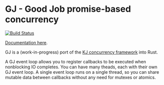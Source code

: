 # GJ - Good Job promise-based concurrency

[![Build Status](https://travis-ci.org/dwrensha/gj.svg?branch=master)](https://travis-ci.org/dwrensha/gj)

[Documentation here](http://docs.capnproto-rust.org/gj/index.html).

GJ is a (work-in-progress) port of the
[KJ concurrency framework](https://capnproto.org/cxxrpc.html#kj-concurrency-framework)
into Rust.

A GJ event loop allows you to register callbacks to be executed when nonblocking IO completes.
You can have many theads, each with their own GJ event loop.
A single event loop runs on a single thread,
so you can share mutable data between callbacks without any need for mutexes or atomics.

